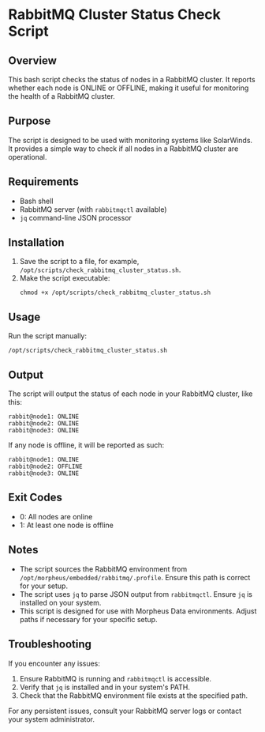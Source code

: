 # RabbitMQ Cluster Status Check Script

## Overview

This bash script checks the status of nodes in a RabbitMQ cluster. It reports whether each node is ONLINE or OFFLINE, making it useful for monitoring the health of a RabbitMQ cluster.

## Purpose

The script is designed to be used with monitoring systems like SolarWinds. It provides a simple way to check if all nodes in a RabbitMQ cluster are operational.

## Requirements

- Bash shell
- RabbitMQ server (with `rabbitmqctl` available)
- `jq` command-line JSON processor

## Installation

1. Save the script to a file, for example, `/opt/scripts/check_rabbitmq_cluster_status.sh`.
2. Make the script executable:
   ```
   chmod +x /opt/scripts/check_rabbitmq_cluster_status.sh
   ```

## Usage

Run the script manually:

```
/opt/scripts/check_rabbitmq_cluster_status.sh
```

## Output

The script will output the status of each node in your RabbitMQ cluster, like this:

```
rabbit@node1: ONLINE
rabbit@node2: ONLINE
rabbit@node3: ONLINE
```

If any node is offline, it will be reported as such:

```
rabbit@node1: ONLINE
rabbit@node2: OFFLINE
rabbit@node3: ONLINE
```

## Exit Codes

- 0: All nodes are online
- 1: At least one node is offline


## Notes

- The script sources the RabbitMQ environment from `/opt/morpheus/embedded/rabbitmq/.profile`. Ensure this path is correct for your setup.
- The script uses `jq` to parse JSON output from `rabbitmqctl`. Ensure `jq` is installed on your system.
- This script is designed for use with Morpheus Data environments. Adjust paths if necessary for your specific setup.

## Troubleshooting

If you encounter any issues:

1. Ensure RabbitMQ is running and `rabbitmqctl` is accessible.
2. Verify that `jq` is installed and in your system's PATH.
3. Check that the RabbitMQ environment file exists at the specified path.

For any persistent issues, consult your RabbitMQ server logs or contact your system administrator.

